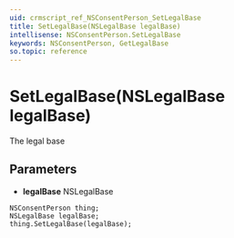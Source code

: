 ```yaml
---
uid: crmscript_ref_NSConsentPerson_SetLegalBase
title: SetLegalBase(NSLegalBase legalBase)
intellisense: NSConsentPerson.SetLegalBase
keywords: NSConsentPerson, GetLegalBase
so.topic: reference
---
```


# SetLegalBase(NSLegalBase legalBase)

The legal base

## Parameters

* **legalBase** NSLegalBase

```crmscript
NSConsentPerson thing;
NSLegalBase legalBase;
thing.SetLegalBase(legalBase);
```

